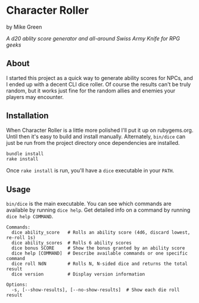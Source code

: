 # Character Roller

by Mike Green

_A d20 ablity score generator and all-around Swiss Army Knife for RPG geeks_

## About

I started this project as a quick way to generate ability scores for NPCs, and I ended up with a decent CLI dice roller. Of course the results can't be truly random, but it works just fine for the random allies and enemies your players may encounter.

## Installation

When Character Roller is a little more polished I'll put it up on rubygems.org. Until then it's easy to build and install manually. Alternately, `bin/dice` can just be run from the project directory once dependencies are installed.

```bash
bundle install
rake install
```

Once `rake install` is run, you'll have a `dice` executable in your `PATH`.

## Usage

`bin/dice` is the main executable. You can see which commands are available by running `dice help`. Get detailed info on a command by running `dice help COMMAND`.

    Commands:
      dice ability_score   # Rolls an ability score (4d6, discard lowest, re-roll 1s)
      dice ability_scores  # Rolls 6 ability scores
      dice bonus SCORE     # Show the bonus granted by an ability score
      dice help [COMMAND]  # Describe available commands or one specific command
      dice roll NdN        # Rolls N, N-sided dice and returns the total result
      dice version         # Display version information

    Options:
      -s, [--show-results], [--no-show-results]  # Show each die roll result

